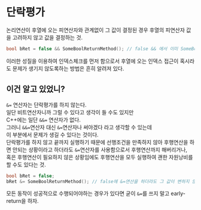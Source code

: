 # 단락평가
논리연산이 후열에 오는 피연산자와 관계없이 그 값이 결정된 경우 후열의 피연산자 값을 고려하지 않고 값을 결정하는 것. <br/>

```cpp
bool bRet = false && SomeBoolReturnMethod(); // false && 에서 이미 SomeBoolReturnMethod()는 확인하지 않아도 false로 값이 결정되기 때문에 실행하지 않는다!
```

이러한 성질을 이용하여 인덱스체크를 먼저 함으로서 후열에 오는 인덱스 접근이 혹시라도 문제가 생기지 않도록하는 방법은 흔히 알려져 있다. <br/>

## 이건 알고 있었니?
```&=``` 연산자는 단락평가를 하지 않는다. <br/>
일단 비트연산자니까 그럴 수 있다고 생각이 들 수도 있지만 <br/>
C++에는 일단 ```&&=``` 연산자가 없다. <br/>
그러니 ```&&=```연산자 대신 ```&=```연산자나 써야겠다 라고 생각할 수 있는데 <br/>
이 부분에서 문제가 생길 수 있다는 것이다. <br/>
단락평가를 하지 않고 끝까지 실행하기 때문에 선행조건을 만족하지 않아 후행연산을 하면 안되는 상황이라고 하더라도 ```&=```연산자를 사용함으로서 후행연산까지 해버리거나, <br/>
혹은 후행연산이 필요하지 않은 상황임에도 후행연산을 모두 실행하여 괜한 자원낭비를 할 수도 있다는 것.

```cpp
bool bRet = false;
bRet &= SomeBoolReturnMethod(); // false에 &=연산을 하더라도 그 값이 변하지 않는데도 불구하고 굳이굳이 SomeBoolReturnMethod()는 실행된다..
```

모든 동작이 성공적으로 수행되어야하는 경우가 있다면 굳이 ```&=```를 쓰지 말고 early-return을 하자.
